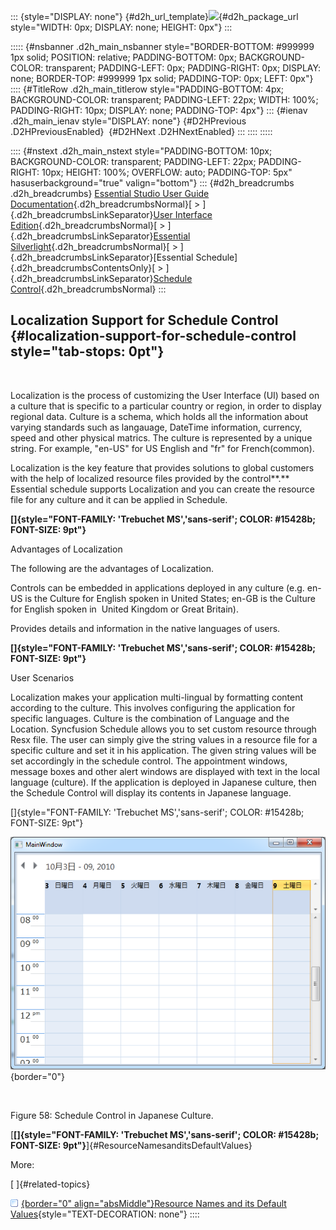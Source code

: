 ::: {style="DISPLAY: none"}
[](ms-xhelp:///?Id=d2h_url_template){#d2h_url_template}![](!package_url!){#d2h_package_url style="WIDTH: 0px; DISPLAY: none; HEIGHT: 0px"}
:::

::::: {#nsbanner .d2h_main_nsbanner style="BORDER-BOTTOM: #999999 1px solid; POSITION: relative; PADDING-BOTTOM: 0px; BACKGROUND-COLOR: transparent; PADDING-LEFT: 0px; PADDING-RIGHT: 0px; DISPLAY: none; BORDER-TOP: #999999 1px solid; PADDING-TOP: 0px; LEFT: 0px"}
:::: {#TitleRow .d2h_main_titlerow style="PADDING-BOTTOM: 4px; BACKGROUND-COLOR: transparent; PADDING-LEFT: 22px; WIDTH: 100%; PADDING-RIGHT: 10px; DISPLAY: none; PADDING-TOP: 4px"}
::: {#ienav .d2h_main_ienav style="DISPLAY: none"}
[](ms-xhelp:///?Id=cef260b7-1aa1-42a0-a7a9-341f223e8a8c){#D2HPrevious .D2HPreviousEnabled}  [](ms-xhelp:///?Id=714d5f07-6cc2-4405-bef2-4de6d7ff28e4){#D2HNext .D2HNextEnabled}
:::
::::
:::::

:::: {#nstext .d2h_main_nstext style="PADDING-BOTTOM: 10px; BACKGROUND-COLOR: transparent; PADDING-LEFT: 22px; PADDING-RIGHT: 10px; HEIGHT: 100%; OVERFLOW: auto; PADDING-TOP: 5px" hasuserbackground="true" valign="bottom"}
::: {#d2h_breadcrumbs .d2h_breadcrumbs}
[Essential Studio User Guide Documentation](ms-xhelp:///?Id=12457748-09e3-4d74-a240-8e049cedf030){.d2h_breadcrumbsNormal}[ \> ]{.d2h_breadcrumbsLinkSeparator}[User Interface Edition](ms-xhelp:///?Id=c29296b7-531c-413b-a0ec-488ca1f7f669){.d2h_breadcrumbsNormal}[ \> ]{.d2h_breadcrumbsLinkSeparator}[Essential Silverlight](ms-xhelp:///?Id=66221bd1-ba2e-43c2-94a7-618f50e01d24){.d2h_breadcrumbsNormal}[ \> ]{.d2h_breadcrumbsLinkSeparator}[Essential Schedule]{.d2h_breadcrumbsContentsOnly}[ \> ]{.d2h_breadcrumbsLinkSeparator}[Schedule Control](ms-xhelp:///?Id=641660d5-c458-4c5d-9615-332d1a8eb458){.d2h_breadcrumbsNormal}
:::

## Localization Support for Schedule Control {#localization-support-for-schedule-control style="tab-stops: 0pt"}

 

Localization is the process of customizing the User Interface (UI) based on a culture that is specific to a particular country or region, in order to display regional data. Culture is a schema, which holds all the information about varying standards such as langauage, DateTime information, currency, speed and other physical matrics. The culture is represented by a unique string. For example, "en-US" for US English and "fr" for French(common).

Localization is the key feature that provides solutions to global customers with the help of localized resource files provided by the control**.** Essential schedule supports Localization and you can create the resource file for any culture and it can be applied in Schedule.

**[]{style="FONT-FAMILY: 'Trebuchet MS','sans-serif'; COLOR: #15428b; FONT-SIZE: 9pt"}** 

Advantages of Localization

The following are the advantages of Localization.

Controls can be embedded in applications deployed in any culture (e.g. en-US is the Culture for English spoken in United States; en-GB is the Culture for English spoken in  United Kingdom or Great Britain).

Provides details and information in the native languages of users.

**[]{style="FONT-FAMILY: 'Trebuchet MS','sans-serif'; COLOR: #15428b; FONT-SIZE: 9pt"}** 

User Scenarios

Localization makes your application multi-lingual by formatting content according to the culture. This involves configuring the application for specific languages. Culture is the combination of Language and the Location. Syncfusion Schedule allows you to set custom resource through Resx file. The user can simply give the string values in a resource file for a specific culture and set it in his application. The given string values will be set accordingly in the schedule control. The appointment windows, message boxes and other alert windows are displayed with text in the local language (culture). If the application is deployed in Japanese culture, then the Schedule Control will display its contents in Japanese language.

[]{style="FONT-FAMILY: 'Trebuchet MS','sans-serif'; COLOR: #15428b; FONT-SIZE: 9pt"} 

![](ImagesExt/image85_71.png){border="0"}

 

Figure 58: Schedule Control in Japanese Culture.

[**[]{style="FONT-FAMILY: 'Trebuchet MS','sans-serif'; COLOR: #15428b; FONT-SIZE: 9pt"}**]{#ResourceNamesanditsDefaultValues} 

More:

[ ]{#related-topics}

[![](button.gif){border="0" align="absMiddle"}Resource Names and its Default Values](ms-xhelp:///?Id=714d5f07-6cc2-4405-bef2-4de6d7ff28e4){style="TEXT-DECORATION: none"}
::::
